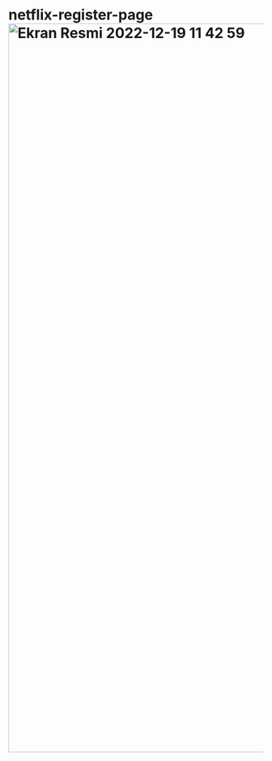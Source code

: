 # netflix-register-page<img width="1439" alt="Ekran Resmi 2022-12-19 11 42 59" src="https://user-images.githubusercontent.com/109415459/208383878-25f9f75b-9b10-40fc-a92d-13de4f656686.png">
